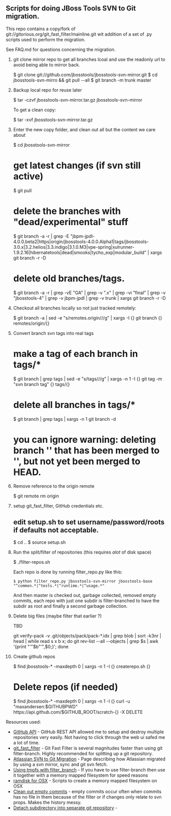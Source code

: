 Scripts for doing JBoss Tools SVN to Git migration.
---------

This repo contains a copy/fork of git://gitorious.org/git_fast_filter/mainline.git wit 
addition of a set of .py scripts used to perform the migration.

See FAQ.md for questions concerning the migration.


1) git clone mirror repo to get all branches lcoal and use the
readonly url to avoid being able to mirror back.

      $ git clone git://github.com/jbosstools/jbosstools-svn-mirror.git
      $ cd jbosstools-svn-mirro && git pull --all
      $ git branch -m trunk master

2) Backup local repo for reuse later

      $ tar -czvf jbosstools-svn-mirror.tar.gz jbosstools-svn-mirror
 
   To get a clean copy:

      $ tar -xvf jbosstools-svn-mirror.tar.gz
      
3) Enter the new copy folder, and clean out all but the content we care about

      $ cd jbosstools-svn-mirror
      # get latest changes (if svn still active)
      $ git pull 
      # delete the branches with "dead/experimental" stuff
      $ git branch -a -r | grep -E "jbpm-jpdl-4.0.0.beta2|https|origin/jbosstools-4.0.0.Alpha1|tags/jbosstools-3.0.x|3.2.helios|3.3.indigo|3.1.0.M3|vpe-spring|xulrunner-1.9.2.16|hibernatetools|dead|smooks|tycho_exp|modular_build" | xargs git branch -r -D 
      # delete old branches/tags.
      $ git branch -a -r | grep -vE "GA" | grep -v "\.x" | grep -vi "final" | grep -v "jbosstools-4" | grep -v jbpm-jpdl | grep -v trunk | xargs git branch -r -D

4) Checkout all branches locally so not just tracked remotely:

      $ git branch -a | sed -e "s/remotes.origin\///g" | xargs -I {} git branch {} remotes/origin/{}

5) Convert branch svn tags into real tags

      # make a tag of each branch in tags/*
      $ git branch | grep tags | sed -e "s/tags\///g" | xargs -n 1 -I {} git tag -m "svn branch tag" {} tags/{}
      # delete all branches in tags/*
      $ git branch | grep tags | xargs -n 1 git branch -d 
      # you can ignore warning: deleting branch '<tagname>' that has been merged to '<tagname>', but not yet been merged to HEAD.
  
6) Remove reference to the origin remote

      $ git remote rm origin

7) setup git_fast_filter, GitHub credentials etc.

      ## edit setup.sh to set username/password/roots if defaults not acceptable.

      $ cd ..
      $ source setup.sh

8) Run the split/filter of repositories (this requires *alot* of disk space)

   $ ./filter-repos.sh

   Each repo is done by running filter_repo.py like this:
   
       $ python filter_repo.py jbosstools-svn-mirror jbosstools-base "^common.*|^tests.*|^runtime.*|^usage.*"

   And then master is checked out, garbage collected, removed empty
   commits, each repo with just one subdir is filter-branched to have
   the subdir as root and finally a second garbage collection.
  
9) Delete big files (maybe filter that earlier ?)

      TBD
      
      git verify-pack -v .git/objects/pack/pack-*.idx | grep blob | sort -k3nr | head | while read s x b x; do git rev-list --all --objects | grep $s | awk '{print "'"$b"'",$0;}'; done

10) Create github repos

      $ find jbosstools-* -maxdepth 0 | xargs -n 1 -I {} createrepo.sh {}

      # Delete repos (if needed)
      $ find jbosstools-* -maxdepth 0 | xargs -n 1 -I {} curl -u "maxandersen:$GITHUBPWD" https://api.github.com/$GITHUB_ROOT/scratch-{} -X DELETE

Resources used:

  * [GitHub API][] - GitHub REST API allowed me to setup and destroy multiple repositories very easily. Not having to click through the web ui safed me a lot of time. 
  * [git_fast_filter][] - Git Fast Filter is several magnitudes faster than using git filter-branch. Highly recommended for splitting up a git repository.
  * [Atlassian SVN to Git Migration][] - Page describing how Atlassian migrated by using a svn mirror, sync and git svn fetch.
  * [Using tmpfs with filter_branch][] - If you have to use filter-branch then use it together with a memory mapped filesystem for speed reasons
  * [ramdisk for OSX][] - Scripts to create a memory mapped filesystem on OSX
  * [Clean out empty commits][] - empty commits occur often when commits has no file in them because of the filter or if changes only relate to svn props. Makes the history messy.
  * [Detach subdirectory into separate git repository][] - 

[Github API]: http://developer.github.com/v3/ "Github REST API"
[git_fast_filter]: gitorious.org/git_fast_filter "Git fast filter"
[Atlassian SVN to Git Migration]: http://blogs.atlassian.com/2012/01/moving-confluence-from-subversion-to-git
[Using tmpfs with filter_branch]: http://debuggable.com/posts/muscles-on-demand-clean-a-large-git-repository-the-cloud-way:49ba8538-d7ac-486d-b132-0cce4834cda3
[ramdisk for OSX]: https://gist.github.com/822455
[Clean out empty commits]: http://stackoverflow.com/questions/7067015/svn2git-with-exclude-any-way-to-ignore-the-empty-blank-commits?lq=1
[Detach subdirectory into separate git repository]: http://stackoverflow.com/questions/359424/detach-subdirectory-into-separate-git-repository






